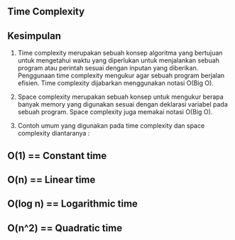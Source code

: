 ## Time Complexity
## Kesimpulan

1. Time complexity merupakan sebuah konsep algoritma yang bertujuan untuk mengetahui waktu yang diperlukan untuk menjalankan sebuah program atau perintah sesuai dengan inputan yang diberikan. Penggunaan time complexity mengukur agar sebuah program berjalan efisien. Time complexity dijabarkan menggunakan notasi O(Big O).

2. Space complexity merupakan sebuah konsep untuk mengukur berapa banyak memory yang digunakan sesuai dengan deklarasi variabel pada sebuah program. Space complexity juga memakai notasi O(Big O).

3. Contoh umum yang digunakan pada time complexity dan space complexity diantaranya :
## O(1) == Constant time
## O(n) == Linear time
## O(log n) == Logarithmic time
## O(n^2) == Quadratic time